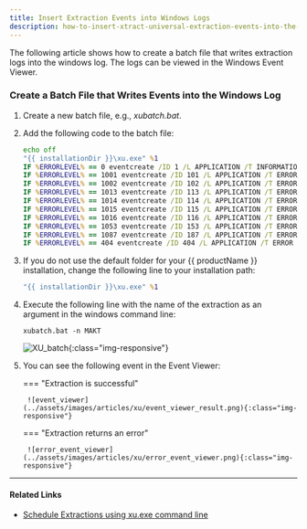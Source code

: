 ```yaml
---
title: Insert Extraction Events into Windows Logs
description: how-to-insert-xtract-universal-extraction-events-into-the-windows-logs-and-show-them-in-the-event-viewer
---
```


The following article shows how to create a batch file that writes extraction logs into the windows log.
The logs can be viewed in the Windows Event Viewer.

### Create a Batch File that Writes Events into the Windows Log

1. Create a new batch file, e.g., *xubatch.bat*.
2. Add the following code to the batch file:

	``` bat title="Insert Extraction Events into the Windows Log"
	echo off
	"{{ installationDir }}\xu.exe" %1
	IF %ERRORLEVEL% == 0 eventcreate /ID 1 /L APPLICATION /T INFORMATION /SO "XtractUniversal" /D "Extraction successfully executed"
	IF %ERRORLEVEL% == 1001 eventcreate /ID 101 /L APPLICATION /T ERROR /SO "XtractUniversal" /D "An undefined error occured"
	IF %ERRORLEVEL% == 1002 eventcreate /ID 102 /L APPLICATION /T ERROR /SO "XtractUniversal" /D "Could not find the specified file"
	IF %ERRORLEVEL% == 1013 eventcreate /ID 113 /L APPLICATION /T ERROR /SO "XtractUniversal" /D "Invalid input data"
	IF %ERRORLEVEL% == 1014 eventcreate /ID 114 /L APPLICATION /T ERROR /SO "XtractUniversal" /D "The number of arguments is invalid"
	IF %ERRORLEVEL% == 1015 eventcreate /ID 115 /L APPLICATION /T ERROR /SO "XtractUniversal" /D "The parameter name is unknown"
	IF %ERRORLEVEL% == 1016 eventcreate /ID 116 /L APPLICATION /T ERROR /SO "XtractUniversal" /D "The argument is not valid"
	IF %ERRORLEVEL% == 1053 eventcreate /ID 153 /L APPLICATION /T ERROR /SO "XtractUniversal" /D "Something is wrong with your URL"
	IF %ERRORLEVEL% == 1087 eventcreate /ID 187 /L APPLICATION /T ERROR /SO "XtractUniversal" /D "The parameter is invalid"
	IF %ERRORLEVEL% == 404 eventcreate /ID 404 /L APPLICATION /T ERROR /SO "XtractUniversal" /D "Extraction does not exist"
	```

3. If you do not use the default folder for your {{ productName }} installation, change the following line to your installation path:

	``` bat
	"{{ installationDir }}\xu.exe" %1
	```
 
4. Execute the following line with the name of the extraction as an argument in the windows command line:

	```
	xubatch.bat -n MAKT
	```

	![XU_batch](../assets/images/articles/xu/xu_batch_bat_screenshot.png){:class="img-responsive"}
5. You can see the following event in the Event Viewer:

	=== "Extraction is successful"

		![event_viewer](../assets/images/articles/xu/event_viewer_result.png){:class="img-responsive"}

	=== "Extraction returns an error"

		![error_event_viewer](../assets/images/articles/xu/error_event_viewer.png){:class="img-responsive"}

***********
#### Related Links

- [Schedule Extractions using xu.exe command line](../documentation/execute-and-automate/call-via-scheduler.md)
